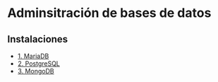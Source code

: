 # Adminsitración de bases de datos

## Instalaciones

- [1. MariaDB](./Instalaciones/mysql.md)
- [2. PostgreSQL](./Instalaciones/Postgres.md)
- [3. MongoDB](./Instalaciones/mongodb.md)